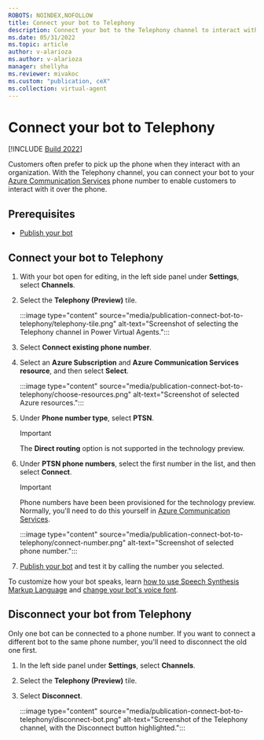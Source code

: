 ```yaml
---
ROBOTS: NOINDEX,NOFOLLOW
title: Connect your bot to Telephony
description: Connect your bot to the Telephony channel to interact with users over the phone.
ms.date: 05/31/2022
ms.topic: article
author: v-alarioza
ms.author: v-alarioza
manager: shellyha
ms.reviewer: mivakoc
ms.custom: "publication, ceX"
ms.collection: virtual-agent
---
```


# Connect your bot to Telephony

[!INCLUDE [Build 2022](includes/build-22-disclaimer.md)]

Customers often prefer to pick up the phone when they interact with an organization. With the Telephony channel, you can connect your bot to your [Azure Communication Services](/azure/communication-services/) phone number to enable customers to interact with it over the phone.

## Prerequisites

- [Publish your bot](publication-fundamentals-publish-channels.md)

## Connect your bot to Telephony

1. With your bot open for editing, in the left side panel under **Settings**, select **Channels**.

1. Select the **Telephony (Preview)** tile.

    :::image type="content" source="media/publication-connect-bot-to-telephony/telephony-tile.png" alt-text="Screenshot of selecting the Telephony channel in Power Virtual Agents.":::

1. Select **Connect existing phone number**.

1. Select an **Azure Subscription** and **Azure Communication Services resource**, and then select **Select**.

    :::image type="content" source="media/publication-connect-bot-to-telephony/choose-resources.png" alt-text="Screenshot of selected Azure resources.":::

1. Under **Phone number type**, select **PTSN**.

    > [!IMPORTANT]
    > The **Direct routing** option is not supported in the technology preview.

1. Under **PTSN phone numbers**, select the first number in the list, and then select **Connect**.

    > [!IMPORTANT]
    > Phone numbers have been been provisioned for the technology preview. Normally, you'll need to do this yourself in [Azure Communication Services](/azure/communication-services/).

    :::image type="content" source="media/publication-connect-bot-to-telephony/connect-number.png" alt-text="Screenshot of selected phone number.":::

1. [Publish your bot](publication-fundamentals-publish-channels.md#publish-the-latest-bot-content) and test it by calling the number you selected.

To customize how your bot speaks, learn [how to use Speech Synthesis Markup Language](advanced-custom-speech-ssml.md) and [change your bot's voice font](advanced-speech-settings.md).

## Disconnect your bot from Telephony

Only one bot can be connected to a phone number. If you want to connect a different bot to the same phone number, you'll need to disconnect the old one first.

1. In the left side panel under **Settings**, select **Channels**.

1. Select the **Telephony (Preview)** tile.

1. Select **Disconnect**.

    :::image type="content" source="media/publication-connect-bot-to-telephony/disconnect-bot.png" alt-text="Screenshot of the Telephony channel, with the Disconnect button highlighted.":::
